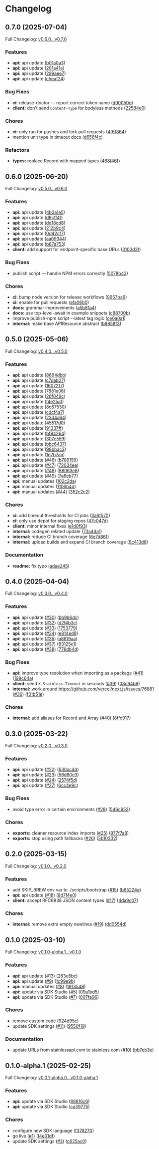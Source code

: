 # Changelog

## 0.7.0 (2025-07-04)

Full Changelog: [v0.6.0...v0.7.0](https://github.com/reductoai/reducto-node-sdk/compare/v0.6.0...v0.7.0)

### Features

* **api:** api update ([b01a0a3](https://github.com/reductoai/reducto-node-sdk/commit/b01a0a3dbedcbe88ded46b20c0118c351c540a16))
* **api:** api update ([201a41e](https://github.com/reductoai/reducto-node-sdk/commit/201a41ea965ab234f72841aedd94233e0dc5dd30))
* **api:** api update ([299aee7](https://github.com/reductoai/reducto-node-sdk/commit/299aee70294d5a7f5ef4d5096aec9962bc2832d2))
* **api:** api update ([c5eaf24](https://github.com/reductoai/reducto-node-sdk/commit/c5eaf240b7859de3339efee6b93067603ed78e32))


### Bug Fixes

* **ci:** release-doctor — report correct token name ([d00050d](https://github.com/reductoai/reducto-node-sdk/commit/d00050d9e13575b5674580cb51a5368ee4d2c4f9))
* **client:** don't send `Content-Type` for bodyless methods ([22584e0](https://github.com/reductoai/reducto-node-sdk/commit/22584e090f6d060c13fe4da2ef46da386cb74b29))


### Chores

* **ci:** only run for pushes and fork pull requests ([4f6f864](https://github.com/reductoai/reducto-node-sdk/commit/4f6f8647e1e496987685f2153008213092c353f2))
* mention unit type in timeout docs ([d656f4c](https://github.com/reductoai/reducto-node-sdk/commit/d656f4c826435d3f9bf18492663a85637396d2ad))


### Refactors

* **types:** replace Record with mapped types ([468f46f](https://github.com/reductoai/reducto-node-sdk/commit/468f46f5a4f054f266baf22f8ce66092adb3a210))

## 0.6.0 (2025-06-20)

Full Changelog: [v0.5.0...v0.6.0](https://github.com/reductoai/reducto-node-sdk/compare/v0.5.0...v0.6.0)

### Features

* **api:** api update ([4b3a1e5](https://github.com/reductoai/reducto-node-sdk/commit/4b3a1e5652321b07f5fed4dd10d4ccbaeb741e62))
* **api:** api update ([d8cff4f](https://github.com/reductoai/reducto-node-sdk/commit/d8cff4fe24b0c50f3af8d90a3d0c7d53c403e837))
* **api:** api update ([dd18cd8](https://github.com/reductoai/reducto-node-sdk/commit/dd18cd81ea95ba9491f4a6574d97d516516f0d4b))
* **api:** api update ([212b9c4](https://github.com/reductoai/reducto-node-sdk/commit/212b9c467a8e1e9919e3e566fa856e0d4d65c4a5))
* **api:** api update ([0d42cf7](https://github.com/reductoai/reducto-node-sdk/commit/0d42cf7509b4250d9fe18690715a2ac032cdd015))
* **api:** api update ([aa09344](https://github.com/reductoai/reducto-node-sdk/commit/aa093446e70d954d59246ea1c892706536887462))
* **api:** api update ([b87a753](https://github.com/reductoai/reducto-node-sdk/commit/b87a753978425d5e582486b3c6a4bee1ebb62107))
* **client:** add support for endpoint-specific base URLs ([3103d3f](https://github.com/reductoai/reducto-node-sdk/commit/3103d3f9296c15c88804563671e07049c7f4e63b))


### Bug Fixes

* publish script — handle NPM errors correctly ([5078b43](https://github.com/reductoai/reducto-node-sdk/commit/5078b4384a2ba082d68c6d6ebd097c450a8fab34))


### Chores

* **ci:** bump node version for release workflows ([9957ba6](https://github.com/reductoai/reducto-node-sdk/commit/9957ba637b63db6db26b8097064ecb243f4240bf))
* **ci:** enable for pull requests ([afa06b0](https://github.com/reductoai/reducto-node-sdk/commit/afa06b09dc213f54011e8ae2126145e8c6fbc665))
* **docs:** grammar improvements ([a5b81a4](https://github.com/reductoai/reducto-node-sdk/commit/a5b81a4b6a62266882146335c93ac26e1d8bab60))
* **docs:** use top-level-await in example snippets ([c88700b](https://github.com/reductoai/reducto-node-sdk/commit/c88700b9a90da2b56d63e13e48c6c6baccb87015))
* improve publish-npm script --latest tag logic ([ce0a0a1](https://github.com/reductoai/reducto-node-sdk/commit/ce0a0a1513fcc575c60d51840d5b54cdb812dcd0))
* **internal:** make base APIResource abstract ([b8858f3](https://github.com/reductoai/reducto-node-sdk/commit/b8858f3648968f847ea29c2f4632021469e67d75))

## 0.5.0 (2025-05-06)

Full Changelog: [v0.4.0...v0.5.0](https://github.com/reductoai/reducto-node-sdk/compare/v0.4.0...v0.5.0)

### Features

* **api:** api update ([8664dbb](https://github.com/reductoai/reducto-node-sdk/commit/8664dbbbdfb5315ea6ec9e87d66b61bf2e20333a))
* **api:** api update ([c7dab27](https://github.com/reductoai/reducto-node-sdk/commit/c7dab270d33f73f350f9d76e2ace46255b562085))
* **api:** api update ([1607217](https://github.com/reductoai/reducto-node-sdk/commit/1607217fe381f6c951d034f0ff0c93a7498a12e7))
* **api:** api update ([7881e06](https://github.com/reductoai/reducto-node-sdk/commit/7881e0680e36524591936711c26df8409bbff81d))
* **api:** api update ([26f049c](https://github.com/reductoai/reducto-node-sdk/commit/26f049cac6362cca5ea545a43c20c337ec3ffe96))
* **api:** api update ([f4e25a1](https://github.com/reductoai/reducto-node-sdk/commit/f4e25a1a2751cd64f42aa60b60c35aaa57c98d65))
* **api:** api update ([8c67530](https://github.com/reductoai/reducto-node-sdk/commit/8c675308e0365e63fd6f5b0c54562b8ac357fc44))
* **api:** api update ([cdcf4a7](https://github.com/reductoai/reducto-node-sdk/commit/cdcf4a7ae3dfe3a01ac72ff43513a2fd08e2b2bc))
* **api:** api update ([23d4a64](https://github.com/reductoai/reducto-node-sdk/commit/23d4a64d3e575d8e1f80b3e5b7823b1db0705fbd))
* **api:** api update ([45517d0](https://github.com/reductoai/reducto-node-sdk/commit/45517d0f35164f0fd77553335919b8487e1db8f8))
* **api:** api update ([91337ff](https://github.com/reductoai/reducto-node-sdk/commit/91337ffaedfb1eb0193b2179e24081c745b31db6))
* **api:** api update ([bf94264](https://github.com/reductoai/reducto-node-sdk/commit/bf9426455304dd896c2aeaf084f6b760b0356f11))
* **api:** api update ([307e559](https://github.com/reductoai/reducto-node-sdk/commit/307e559be7717abc3d6298d8ff7e51dbdbc5329b))
* **api:** api update ([bbc6437](https://github.com/reductoai/reducto-node-sdk/commit/bbc6437bde2ac5b901f3ef952dddd6aa9fb3a76f))
* **api:** api update ([98bbac3](https://github.com/reductoai/reducto-node-sdk/commit/98bbac34ac2304847529577ce19672af9ddd6659))
* **api:** api update ([1d7b7ab](https://github.com/reductoai/reducto-node-sdk/commit/1d7b7ab7418654a88750fcdf7cfdc902bf10c238))
* **api:** api update ([#46](https://github.com/reductoai/reducto-node-sdk/issues/46)) ([b789159](https://github.com/reductoai/reducto-node-sdk/commit/b78915972ab54a477816e97eeb8d06ad1442d788))
* **api:** api update ([#47](https://github.com/reductoai/reducto-node-sdk/issues/47)) ([72034ee](https://github.com/reductoai/reducto-node-sdk/commit/72034ee018e5b41fee7aa944e3b7bc05dca0a1bc))
* **api:** api update ([#48](https://github.com/reductoai/reducto-node-sdk/issues/48)) ([88063e8](https://github.com/reductoai/reducto-node-sdk/commit/88063e8ab20838946319f94a59a7ed82cfab48b1))
* **api:** api update ([#49](https://github.com/reductoai/reducto-node-sdk/issues/49)) ([7a8eb77](https://github.com/reductoai/reducto-node-sdk/commit/7a8eb77e93b8cd2c52d034ef7c097d321241d37d))
* **api:** manual updates ([102c2da](https://github.com/reductoai/reducto-node-sdk/commit/102c2da8cfdc4a08a8fa730ce5cc7c57dc1e8102))
* **api:** manual updates ([1106b4d](https://github.com/reductoai/reducto-node-sdk/commit/1106b4d2e72967ae4dc5f2993730e41b62c7e3c9))
* **api:** manual updates ([#44](https://github.com/reductoai/reducto-node-sdk/issues/44)) ([352c2c2](https://github.com/reductoai/reducto-node-sdk/commit/352c2c266d9bec828722bcdd03c98feb0b28e51e))


### Chores

* **ci:** add timeout thresholds for CI jobs ([3a6f570](https://github.com/reductoai/reducto-node-sdk/commit/3a6f5708d4659d0354730114cf3c0bdc16da2afa))
* **ci:** only use depot for staging repos ([47c047d](https://github.com/reductoai/reducto-node-sdk/commit/47c047daa8b6efb9031cf5ada4b1a8e3e4ccd868))
* **client:** minor internal fixes ([e1d0f93](https://github.com/reductoai/reducto-node-sdk/commit/e1d0f9384e48accfdad4ac3a8df4a129deef5bb2))
* **internal:** codegen related update ([73a44a1](https://github.com/reductoai/reducto-node-sdk/commit/73a44a1735031991f874985ed97359cacb21b5fd))
* **internal:** reduce CI branch coverage ([6e7d86f](https://github.com/reductoai/reducto-node-sdk/commit/6e7d86f608abedbd027fa66f1d6b403a493df55a))
* **internal:** upload builds and expand CI branch coverage ([6c413d6](https://github.com/reductoai/reducto-node-sdk/commit/6c413d666eac7eb0d8f875c59f30f0e445a8538d))


### Documentation

* **readme:** fix typo ([adae245](https://github.com/reductoai/reducto-node-sdk/commit/adae24505b55708cb1eed271416de0cba9086da6))

## 0.4.0 (2025-04-04)

Full Changelog: [v0.3.0...v0.4.0](https://github.com/reductoai/reducto-node-sdk/compare/v0.3.0...v0.4.0)

### Features

* **api:** api update ([#30](https://github.com/reductoai/reducto-node-sdk/issues/30)) ([bb9b6dc](https://github.com/reductoai/reducto-node-sdk/commit/bb9b6dcdcf2c18b901dd0c67aabc2923b2475b6d))
* **api:** api update ([#32](https://github.com/reductoai/reducto-node-sdk/issues/32)) ([d2f4b3c](https://github.com/reductoai/reducto-node-sdk/commit/d2f4b3cee3936085ddf86cb43411a9de20ba054c))
* **api:** api update ([#33](https://github.com/reductoai/reducto-node-sdk/issues/33)) ([1753779](https://github.com/reductoai/reducto-node-sdk/commit/17537795519d5efcba4e727e35a699a382baa83d))
* **api:** api update ([#34](https://github.com/reductoai/reducto-node-sdk/issues/34)) ([e814ed9](https://github.com/reductoai/reducto-node-sdk/commit/e814ed92eede085a013cdc7a7f80d01ee9b4a7b6))
* **api:** api update ([#35](https://github.com/reductoai/reducto-node-sdk/issues/35)) ([a8819aa](https://github.com/reductoai/reducto-node-sdk/commit/a8819aa2038ff3a4ebc3e8569b5d1347f7d0d091))
* **api:** api update ([#37](https://github.com/reductoai/reducto-node-sdk/issues/37)) ([83125e1](https://github.com/reductoai/reducto-node-sdk/commit/83125e16052d5110966fe2623991acade8fd6072))
* **api:** api update ([#38](https://github.com/reductoai/reducto-node-sdk/issues/38)) ([778db4d](https://github.com/reductoai/reducto-node-sdk/commit/778db4d5f4c86f11959c1dce549bc631e61e05d5))


### Bug Fixes

* **api:** improve type resolution when importing as a package ([#41](https://github.com/reductoai/reducto-node-sdk/issues/41)) ([198c64a](https://github.com/reductoai/reducto-node-sdk/commit/198c64a93b0d356e75c89948cdea0d3d8357f8b1))
* **client:** send `X-Stainless-Timeout` in seconds ([#39](https://github.com/reductoai/reducto-node-sdk/issues/39)) ([08c94b9](https://github.com/reductoai/reducto-node-sdk/commit/08c94b9baaaf977fbfcc94602c756e38ef013085))
* **internal:** work around https://github.com/vercel/next.js/issues/76881 ([#36](https://github.com/reductoai/reducto-node-sdk/issues/36)) ([f31b51e](https://github.com/reductoai/reducto-node-sdk/commit/f31b51e304e422427b5b73d964c5e13612c74b4c))


### Chores

* **internal:** add aliases for Record and Array ([#40](https://github.com/reductoai/reducto-node-sdk/issues/40)) ([8ffc917](https://github.com/reductoai/reducto-node-sdk/commit/8ffc9178501d0aee5845617bcd23e4fa6507ba2b))

## 0.3.0 (2025-03-22)

Full Changelog: [v0.2.0...v0.3.0](https://github.com/reductoai/reducto-node-sdk/compare/v0.2.0...v0.3.0)

### Features

* **api:** api update ([#22](https://github.com/reductoai/reducto-node-sdk/issues/22)) ([630ac4d](https://github.com/reductoai/reducto-node-sdk/commit/630ac4d1af86f0571741d9fc996a96995c50007d))
* **api:** api update ([#23](https://github.com/reductoai/reducto-node-sdk/issues/23)) ([56d80e3](https://github.com/reductoai/reducto-node-sdk/commit/56d80e39ee31c2930783d823e067fc112cda3455))
* **api:** api update ([#24](https://github.com/reductoai/reducto-node-sdk/issues/24)) ([2574f5d](https://github.com/reductoai/reducto-node-sdk/commit/2574f5de02de2c9df0ca0b8de825442f46766ad3))
* **api:** api update ([#27](https://github.com/reductoai/reducto-node-sdk/issues/27)) ([6cc4e9c](https://github.com/reductoai/reducto-node-sdk/commit/6cc4e9c194a5e779fc4890d497c2221fa8d1b3ed))


### Bug Fixes

* avoid type error in certain environments ([#28](https://github.com/reductoai/reducto-node-sdk/issues/28)) ([546c952](https://github.com/reductoai/reducto-node-sdk/commit/546c9524d72028cffec40b9c6973c6628ae37546))


### Chores

* **exports:** cleaner resource index imports ([#25](https://github.com/reductoai/reducto-node-sdk/issues/25)) ([977f7a8](https://github.com/reductoai/reducto-node-sdk/commit/977f7a81cb37804613fc35532461a5dcb1476367))
* **exports:** stop using path fallbacks ([#26](https://github.com/reductoai/reducto-node-sdk/issues/26)) ([3b10332](https://github.com/reductoai/reducto-node-sdk/commit/3b1033256931afdb55f5bd8e7efe444d8390c1c9))

## 0.2.0 (2025-03-15)

Full Changelog: [v0.1.0...v0.2.0](https://github.com/reductoai/reducto-node-sdk/compare/v0.1.0...v0.2.0)

### Features

* add SKIP_BREW env var to ./scripts/bootstrap ([#15](https://github.com/reductoai/reducto-node-sdk/issues/15)) ([b65224e](https://github.com/reductoai/reducto-node-sdk/commit/b65224e425b763348cb374146c89760b0cafac3d))
* **api:** api update ([#18](https://github.com/reductoai/reducto-node-sdk/issues/18)) ([8d7f4e0](https://github.com/reductoai/reducto-node-sdk/commit/8d7f4e0f99b8c6c9f13b90f2243837a7ab26c3fd))
* **client:** accept RFC6838 JSON content types ([#17](https://github.com/reductoai/reducto-node-sdk/issues/17)) ([4da9c07](https://github.com/reductoai/reducto-node-sdk/commit/4da9c074d07b96a90a38b25b9e5215fdd1619d32))


### Chores

* **internal:** remove extra empty newlines ([#19](https://github.com/reductoai/reducto-node-sdk/issues/19)) ([dd0554d](https://github.com/reductoai/reducto-node-sdk/commit/dd0554d51761fb3e4e7450fb649203b450798bd5))

## 0.1.0 (2025-03-10)

Full Changelog: [v0.1.0-alpha.1...v0.1.0](https://github.com/reductoai/reducto-node-sdk/compare/v0.1.0-alpha.1...v0.1.0)

### Features

* **api:** api update ([#13](https://github.com/reductoai/reducto-node-sdk/issues/13)) ([283e8bc](https://github.com/reductoai/reducto-node-sdk/commit/283e8bc6ac41bff32d7b6747df25a323b46b9901))
* **api:** api update ([#9](https://github.com/reductoai/reducto-node-sdk/issues/9)) ([1c99e9b](https://github.com/reductoai/reducto-node-sdk/commit/1c99e9b555c0ffb3180cc4df26624bdc76765cef))
* **api:** manual updates ([#8](https://github.com/reductoai/reducto-node-sdk/issues/8)) ([1913549](https://github.com/reductoai/reducto-node-sdk/commit/191354923c5515897fe1e52d2e2430ffdb5514cf))
* **api:** update via SDK Studio ([#5](https://github.com/reductoai/reducto-node-sdk/issues/5)) ([09a1bd5](https://github.com/reductoai/reducto-node-sdk/commit/09a1bd5ab71e901777d67db4270bf0067f4bba8f))
* **api:** update via SDK Studio ([#7](https://github.com/reductoai/reducto-node-sdk/issues/7)) ([007fa96](https://github.com/reductoai/reducto-node-sdk/commit/007fa96888e54cfeac14138c7c664baf1b771216))


### Chores

* remove custom code ([924d95c](https://github.com/reductoai/reducto-node-sdk/commit/924d95c80e20d87696458092480433061238e5c6))
* update SDK settings ([#11](https://github.com/reductoai/reducto-node-sdk/issues/11)) ([9550f19](https://github.com/reductoai/reducto-node-sdk/commit/9550f19886b67fb960f23add9250d3a1008916ab))


### Documentation

* update URLs from stainlessapi.com to stainless.com ([#10](https://github.com/reductoai/reducto-node-sdk/issues/10)) ([bb7eb3e](https://github.com/reductoai/reducto-node-sdk/commit/bb7eb3e8a756364c7fb79479e1e0faa7dbf9327c))

## 0.1.0-alpha.1 (2025-02-25)

Full Changelog: [v0.0.1-alpha.0...v0.1.0-alpha.1](https://github.com/reductoai/reducto-node-sdk/compare/v0.0.1-alpha.0...v0.1.0-alpha.1)

### Features

* **api:** update via SDK Studio ([88816c6](https://github.com/reductoai/reducto-node-sdk/commit/88816c6a06f17ec3fe90f92bff6d21e121d2e7fb))
* **api:** update via SDK Studio ([ca39775](https://github.com/reductoai/reducto-node-sdk/commit/ca397759182a402c2f32e8cf32083c67feff12f3))


### Chores

* configure new SDK language ([f378270](https://github.com/reductoai/reducto-node-sdk/commit/f3782700dfc648a5666db385848f67b05e3792dc))
* go live ([#1](https://github.com/reductoai/reducto-node-sdk/issues/1)) ([f4e01df](https://github.com/reductoai/reducto-node-sdk/commit/f4e01df626ba339ae401266b6a1bc36ce9c5814e))
* update SDK settings ([#3](https://github.com/reductoai/reducto-node-sdk/issues/3)) ([c625ac0](https://github.com/reductoai/reducto-node-sdk/commit/c625ac060d8188276544e0a705a302253908cf26))
